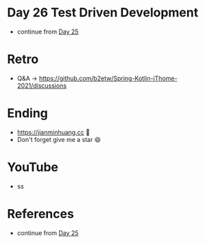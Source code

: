 # Day 26 Test Driven Development
* continue from [Day 25](https://github.com/b2etw/Spring-Kotlin-iThome-2021/tree/main/sections/day25) 

# Retro
* Q&A -> https://github.com/b2etw/Spring-Kotlin-iThome-2021/discussions

# Ending
* https://jianminhuang.cc 🌈
* Don't forget give me a star 😄

# YouTube
* ss

# References
* continue from [Day 25](https://github.com/b2etw/Spring-Kotlin-iThome-2021/tree/main/sections/day25) 
